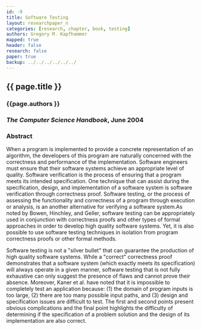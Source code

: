 ```yaml
---
id: -9 
title: Software Testing 
layout: researchpaper_n
categories: [research, chapter, book, testing]
authors: Gregory M. Kapfhammer
mapped: true 
header: false 
research: false 
paper: true
backup: ../../../../../../
---
```


## {{ page.title }} [<i class="fa fa-download"></i>]({{site.baseurl}}download/research/papers/csh2004-kapfhammer.pdf "Download this Paper!")

### {{page.authors }}

### <em>The Computer Science Handbook</em>, June 2004

### Abstract

When a program is implemented to provide a concrete representation of an algorithm, the developers of this program are
naturally concerned with the correctness and performance of the implementation. Software engineers must ensure that
their software systems achieve an appropriate level of quality. Software verification is the process of ensuring that a
program meets its intended specification. One technique that can assist during the specification, design, and
implementation of a software system is software verification through correctness proof. Software testing, or the process
of assessing the functionality and correctness of a program through execution or analysis, is an another alternative for
verifying a software system.As noted by Bowen, Hinchley, and Geller, software testing can be appropriately used in
conjunction with correctness proofs and other types of formal approaches in order to develop high quality software
systems. Yet, it is also possible to use software testing techniques in isolation from program correctness proofs or
other formal methods. 

Software testing is not a "silver bullet" that can guarantee the production of high quality software systems. While a
"correct" correctness proof demonstrates that a software system (which exactly meets its specification) will always
operate in a given manner, software testing that is not fully exhaustive can only suggest the presence of flaws and
cannot prove their absence. Moreover, Kaner et al. have noted that it is impossible to completely test an application
because: (1) the domain of program inputs is too large, (2) there are too many possible input paths, and (3) design and
specification issues are difficult to test. The first and second points present obvious complications and the final
point highlights the difficulty of determining if the specification of a problem solution and the design of its
implementation are also correct.
